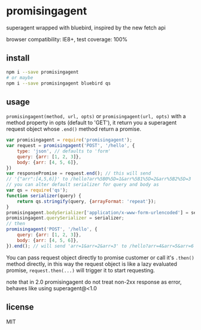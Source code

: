 # promisingagent

superagent wrapped with bluebird, inspired by the new fetch api

browser compatibility: IE8+, test coverage: 100%

## install

```bash
npm i --save promisingagent
# or maybe
npm i --save promisingagent bluebird qs
```

## usage

`promisingagent(method, url, opts)` or `promisingagent(url, opts)` with a method property in opts (default to 'GET'), it return you a superagent request object whose `.end()` method return a promise.

```js
var promisingagent = require('promisingagent');
var request = promisingagent('POST', '/hello', {
    type: 'json', // defaults to 'form'
    query: {arr: [1, 2, 3]},
    body: {arr: [4, 5, 6]},
})
var responsePromise = request.end(); // this will send
// '{"arr":[4,5,6]}' to /hello?arr%5B0%5D=1&arr%5B1%5D=2&arr%5B2%5D=3
// you can alter default serializer for query and body as
var qs = require('qs');
function serializer(query) {
    return qs.stringify(query, {arrayFormat: 'repeat'});
}
promisingagent.bodySerializer['application/x-www-form-urlencoded'] = serializer;
promisingagent.querySerializer = serializer;
// then
promisingagent('POST', '/hello', {
    query: {arr: [1, 2, 3]},
    body: {arr: [4, 5, 6]},
}).end(); // will send 'arr=1&arr=2&arr=3' to /hello?arr=4&arr=5&arr=6
```
You can pass request object directly to promise customer or call it's `.then()` method directly, in this way the request object is like a lazy evaluated promise, `request.then(...)` will trigger it to start requesting.

note that in 2.0 promisingagent do not treat non-2xx response as error, behaves like using superagent@<1.0

## license
MIT

